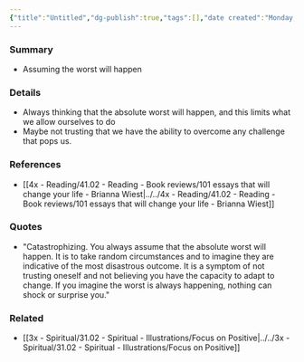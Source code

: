 ```yaml
---
{"title":"Untitled","dg-publish":true,"tags":[],"date created":"Monday, November 14th 2022, 7:57:18 pm","date modified":"Monday, November 14th 2022, 7:57:25 pm","permalink":"/1x-references/11-03-references-ideas/cognitive-bias-catastrophizing/","dgHomeLink":true,"dgPassFrontmatter":true,"dgShowBacklinks":true,"dgShowLocalGraph":false,"dgShowInlineTitle":true}
---
```



### Summary
- Assuming the worst will happen

### Details
- Always thinking that the absolute worst will happen, and this limits what we allow ourselves to do
- Maybe not trusting that we have the ability to overcome any challenge that pops us.

### References
- [[4x - Reading/41.02 - Reading - Book reviews/101 essays that will change your life - Brianna Wiest|../../4x - Reading/41.02 - Reading - Book reviews/101 essays that will change your life - Brianna Wiest]]

### Quotes
- "Catastrophizing. You always assume that the absolute worst will happen. It is to take random circumstances and to imagine they are indicative of the most disastrous outcome. It is a symptom of not trusting oneself and not believing you have the capacity to adapt to change. If you imagine the worst is always happening, nothing can shock or surprise you."

### Related
- [[3x - Spiritual/31.02 - Spiritual - Illustrations/Focus on Positive|../../3x - Spiritual/31.02 - Spiritual - Illustrations/Focus on Positive]]